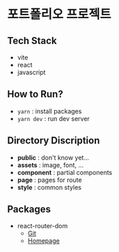 # 포트폴리오 프로젝트
## Tech Stack
* vite
* react
* javascript
## How to Run?
* `yarn` : install packages
* `yarn dev` : run dev server
## Directory Discription
* <b>public</b> : don't know yet...
* <b>assets</b> : image, font, ...
* <b>component</b> : partial components
* <b>page</b> : pages for route
* <b>style</b> : common styles
## Packages
* react-router-dom
	* [Git](https://github.com/remix-run/react-router)
	* [Homepage](https://reactrouter.com/en/main)